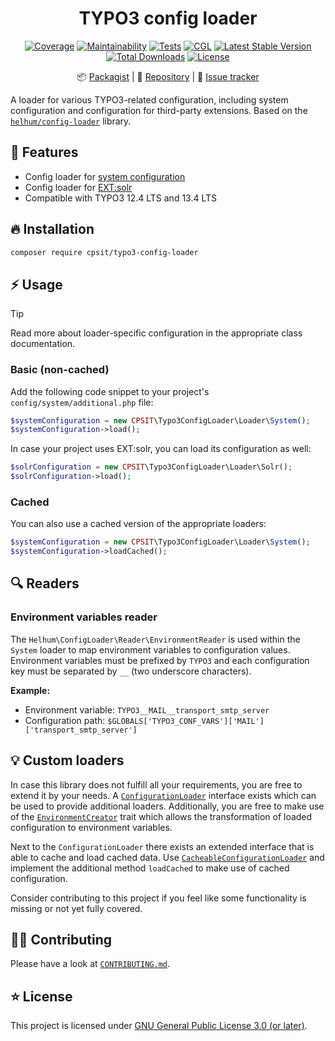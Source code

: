 <div align="center">

# TYPO3 config loader

[![Coverage](https://img.shields.io/coverallsCoverage/github/CPS-IT/typo3-config-loader?logo=coveralls)](https://coveralls.io/github/CPS-IT/typo3-config-loader)
[![Maintainability](https://api.codeclimate.com/v1/badges/cd03944fa762cd0a4eea/maintainability)](https://codeclimate.com/github/CPS-IT/typo3-config-loader/maintainability)
[![Tests](https://github.com/CPS-IT/typo3-config-loader/actions/workflows/tests.yaml/badge.svg)](https://github.com/CPS-IT/typo3-config-loader/actions/workflows/tests.yaml)
[![CGL](https://github.com/CPS-IT/typo3-config-loader/actions/workflows/cgl.yaml/badge.svg)](https://github.com/CPS-IT/typo3-config-loader/actions/workflows/cgl.yaml)
[![Latest Stable Version](http://poser.pugx.org/cpsit/typo3-config-loader/v)](https://packagist.org/packages/cpsit/typo3-config-loader)
[![Total Downloads](http://poser.pugx.org/cpsit/typo3-config-loader/downloads)](https://packagist.org/packages/cpsit/typo3-config-loader)
[![License](http://poser.pugx.org/cpsit/typo3-config-loader/license)](LICENSE)

📦&nbsp;[Packagist](https://packagist.org/packages/cpsit/typo3-config-loader) |
💾&nbsp;[Repository](https://github.com/CPS-IT/typo3-config-loader) |
🐛&nbsp;[Issue tracker](https://github.com/CPS-IT/typo3-config-loader/issues)

</div>

A loader for various TYPO3-related configuration, including system configuration and
configuration for third-party extensions. Based on the [`helhum/config-loader`][1]
library.

## 🚀 Features

* Config loader for [system configuration](src/Loader/System.php)
* Config loader for [EXT:solr](src/Loader/Solr.php)
* Compatible with TYPO3 12.4 LTS and 13.4 LTS

## 🔥 Installation

```bash
composer require cpsit/typo3-config-loader
```

## ⚡ Usage

> [!TIP]
> Read more about loader-specific configuration in the appropriate class documentation.

### Basic (non-cached)

Add the following code snippet to your project's `config/system/additional.php` file:

```php
$systemConfiguration = new CPSIT\Typo3ConfigLoader\Loader\System();
$systemConfiguration->load();
```

In case your project uses EXT:solr, you can load its configuration as well:

```php
$solrConfiguration = new CPSIT\Typo3ConfigLoader\Loader\Solr();
$solrConfiguration->load();
```

### Cached

You can also use a cached version of the appropriate loaders:

```php
$systemConfiguration = new CPSIT\Typo3ConfigLoader\Loader\System();
$systemConfiguration->loadCached();
```

## 🔍 Readers

### Environment variables reader

The `Helhum\ConfigLoader\Reader\EnvironmentReader` is used within the `System` loader
to map environment variables to configuration values. Environment variables must be
prefixed by `TYPO3` and each configuration key must be separated by `__` (two underscore
characters).

**Example:**

* Environment variable: `TYPO3__MAIL__transport_smtp_server`
* Configuration path: `$GLOBALS['TYPO3_CONF_VARS']['MAIL']['transport_smtp_server']`

## 💡 Custom loaders

In case this library does not fulfill all your requirements, you are free to extend
it by your needs. A [`ConfigurationLoader`](src/Loader/ConfigurationLoader.php)
interface exists which can be used to provide additional loaders. Additionally, you
are free to make use of the [`EnvironmentCreator`](src/EnvironmentCreator.php) trait
which allows the transformation of loaded configuration to environment variables.

Next to the `ConfigurationLoader` there exists an extended interface that is able to
cache and load cached data. Use
[`CacheableConfigurationLoader`](src/Loader/CacheableConfigurationLoader.php) and
implement the additional method `loadCached` to make use of cached configuration.

Consider contributing to this project if you feel like some functionality is missing
or not yet fully covered.

## 🧑‍💻 Contributing

Please have a look at [`CONTRIBUTING.md`](CONTRIBUTING.md).

## ⭐ License

This project is licensed under [GNU General Public License 3.0 (or later)](LICENSE).

[1]: https://github.com/helhum/config-loader

